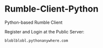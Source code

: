 # Rumble-Client-Python
Python-based Rumble Client

Register and Login at the Public Server: 
```
bloblblobl.pythonanywhere.com
```